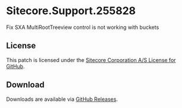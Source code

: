 # Sitecore.Support.255828
Fix SXA MultiRootTreeview control is not working with buckets

## License  
This patch is licensed under the [Sitecore Corporation A/S License for GitHub](https://github.com/sitecoresupport/Sitecore.Support.255828/blob/master/LICENSE).  

## Download  
Downloads are available via [GitHub Releases](https://github.com/sitecoresupport/Sitecore.Support.255828/releases).  
